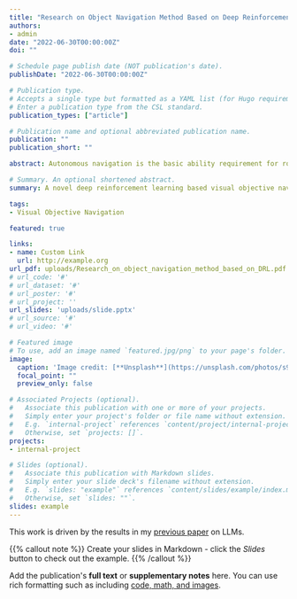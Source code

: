 ```yaml
---
title: "Research on Object Navigation Method Based on Deep Reinforcement Learning(Working paper, in Chinese)"
authors:
- admin
date: "2022-06-30T00:00:00Z"
doi: ""

# Schedule page publish date (NOT publication's date).
publishDate: "2022-06-30T00:00:00Z"

# Publication type.
# Accepts a single type but formatted as a YAML list (for Hugo requirements).
# Enter a publication type from the CSL standard.
publication_types: ["article"]

# Publication name and optional abbreviated publication name.
publication: ""
publication_short: ""

abstract: Autonomous navigation is the basic ability requirement for robots to complete many other tasks. In recent years, the emerging deep reinforcement learning provides a solution for autonomous objective navigation of robots, but the existing visual objective navigation methods based on deep reinforcement learning have some problems such as poor cross-scene generalization ability. In this paper, an end-to-end visual object navigation model with strong ability of cross-scene generalization is proposed based on previous ideas. To solve the problem of weak cross-scene generalization, this paper proposes a state representation method combining objective detection results with depth image and a reward function representation method combining objective detection results. Since the state representation contains less scene-specific information, the combination of the state representation and the reward function representation ensures that the model can have strong cross-objective generalization ability as well as cross-scene generalization ability. In addition, the AI2THOR simulation scene is made into the Offline AI2THOR Dataset in this paper. Compared with the direct real-time rendering of AI2THOR simulation platform, the Offline AI2THOR Dataset can greatly improve the interaction speed and realize the cross-platform use of simulation scenes. On the basis of this dataset, the proposed navigation model is trained and experimented. Experimental results show that the proposed model has better navigation performance and has improved cross-objective generalization ability and cross-scene generalization ability.

# Summary. An optional shortened abstract.
summary: A novel deep reinforcement learning based visual objective navigation method.

tags:
- Visual Objective Navigation

featured: true

links:
- name: Custom Link
  url: http://example.org
url_pdf: uploads/Research_on_object_navigation_method_based_on_DRL.pdf
# url_code: '#'
# url_dataset: '#'
# url_poster: '#'
# url_project: ''
url_slides: 'uploads/slide.pptx'
# url_source: '#'
# url_video: '#'

# Featured image
# To use, add an image named `featured.jpg/png` to your page's folder. 
image:
  caption: 'Image credit: [**Unsplash**](https://unsplash.com/photos/s9CC2SKySJM)'
  focal_point: ""
  preview_only: false

# Associated Projects (optional).
#   Associate this publication with one or more of your projects.
#   Simply enter your project's folder or file name without extension.
#   E.g. `internal-project` references `content/project/internal-project/index.md`.
#   Otherwise, set `projects: []`.
projects:
- internal-project

# Slides (optional).
#   Associate this publication with Markdown slides.
#   Simply enter your slide deck's filename without extension.
#   E.g. `slides: "example"` references `content/slides/example/index.md`.
#   Otherwise, set `slides: ""`.
slides: example
---
```


This work is driven by the results in my [previous paper](/publication/conference-paper/) on LLMs.

{{% callout note %}}
Create your slides in Markdown - click the *Slides* button to check out the example.
{{% /callout %}}

Add the publication's **full text** or **supplementary notes** here. You can use rich formatting such as including [code, math, and images](https://docs.hugoblox.com/content/writing-markdown-latex/).

